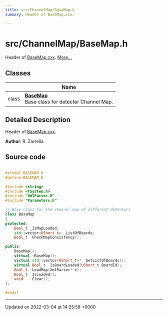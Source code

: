 ```yaml
---
title: src/ChannelMap/BaseMap.h
summary: Header of BaseMap.cxx. 

---
```


# src/ChannelMap/BaseMap.h

Header of [BaseMap.cxx](/Files/BaseMap_8cxx.md#file-basemap.cxx).  [More...](#detailed-description)

## Classes

|                | Name           |
| -------------- | -------------- |
| class | **[BaseMap](/Classes/classBaseMap.md)** <br>Base class for detector Channel Map.  |

## Detailed Description

Header of [BaseMap.cxx](/Files/BaseMap_8cxx.md#file-basemap.cxx). 

**Author**: R. Zarrella 



## Source code

```cpp

#ifndef BASEMAP_H
#define BASEMAP_H

#include <string>
#include <TSystem.h>
#include "XmlParser.h"
#include "Parameters.h"

// Base class for the channel map of different detectors
class BaseMap
{
protected:
    Bool_t _IsMapLoaded;                    
    std::vector<UShort_t> _ListOfBoards;    
    Bool_t  CheckMapConsistency();

public:
    BaseMap();
    virtual ~BaseMap();
    virtual std::vector<UShort_t>*  GetListOfBoards();
    virtual Bool_t  IsBoardLoaded(UShort_t BoardId);
    Bool_t  LoadMap(XmlParser* x);
    Bool_t  IsLoaded();
    void    Clear();
};

#endif
```


-------------------------------

Updated on 2022-03-04 at 14:25:58 +0000
